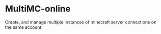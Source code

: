 # MultiMC-online

Create, and manage multiple instances of minecraft server connections on the same account



